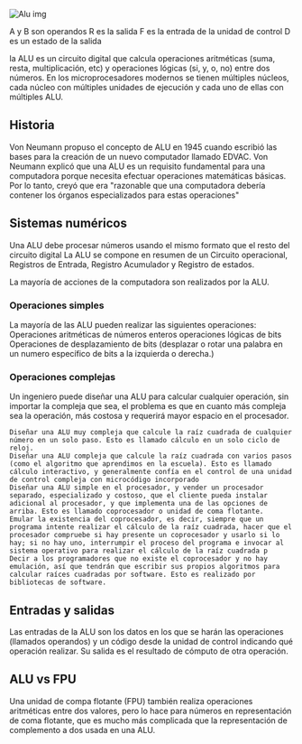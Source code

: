 
![Alu img](https://upload.wikimedia.org/wikipedia/commons/thumb/8/82/ALU_symbol.svg/1024px-ALU_symbol.svg.png)

A y B son operandos
R es la salida
F es la entrada de la unidad de control
D es un estado de la salida

la ALU es un circuito digital que calcula operaciones aritméticas (suma, resta, multiplicación, etc) y operaciones lógicas (si, y, o, no) entre dos números. En los microprocesadores modernos se tienen múltiples núcleos, cada núcleo con múltiples unidades de ejecución y cada uno de ellas con múltiples ALU.

## Historia

Von Neumann propuso el concepto de ALU en 1945 cuando escribió las bases para la creación de un  nuevo computador llamado EDVAC. Von Neumann explicó que una ALU es un requisito fundamental para una computadora porque necesita efectuar operaciones matemáticas básicas. Por lo tanto, creyó que era "razonable que una computadora debería contener los órganos especializados para estas operaciones"

## Sistemas numéricos

Una ALU debe procesar números usando el mismo formato que el resto del circuito digital
La ALU se compone en resumen de un Circuito operacional, Registros de Entrada, Registro Acumulador y Registro de estados.

La mayoría de acciones de la computadora son realizados por la ALU.

### Operaciones simples

La mayoría de las ALU pueden realizar las siguientes operaciones:
	Operaciones aritméticas de números enteros
	operaciones lógicas de bits
	Operaciones de desplazamiento de bits (desplazar o rotar una palabra en un numero específico de bits a la izquierda o derecha.)

### Operaciones complejas
Un ingeniero puede diseñar una ALU para calcular cualquier operación, sin importar la compleja que sea, el problema es que en cuanto más compleja sea la operación, más costosa y requerirá mayor espacio en el procesador.

	Diseñar una ALU muy compleja que calcule la raíz cuadrada de cualquier número en un solo paso. Esto es llamado cálculo en un solo ciclo de reloj.
	Diseñar una ALU compleja que calcule la raíz cuadrada con varios pasos (como el algoritmo que aprendimos en la escuela). Esto es llamado cálculo interactivo, y generalmente confía en el control de una unidad de control compleja con microcódigo incorporado
	Diseñar una ALU simple en el procesador, y vender un procesador separado, especializado y costoso, que el cliente pueda instalar adicional al procesador, y que implementa una de las opciones de arriba. Esto es llamado coprocesador o unidad de coma flotante.
	Emular la existencia del coprocesador, es decir, siempre que un programa intente realizar el cálculo de la raíz cuadrada, hacer que el procesador compruebe si hay presente un coprocesador y usarlo si lo hay; si no hay uno, interrumpir el proceso del programa e invocar al sistema operativo para realizar el cálculo de la raíz cuadrada p
	Decir a los programadores que no existe el coprocesador y no hay emulación, así que tendrán que escribir sus propios algoritmos para calcular raíces cuadradas por software. Esto es realizado por bibliotecas de software.

## Entradas y salidas

Las entradas de la ALU son los datos en los que se harán las operaciones (llamados operandos) y un código desde la unidad de control indicando qué operación realizar. Su salida es el resultado de cómputo de otra operación.

## ALU vs FPU

Una unidad de compa flotante (FPU) también realiza operaciones aritméticas entre dos valores, pero lo hace para números en representación de coma flotante, que es mucho más complicada que la representación de complemento a dos usada en una ALU.
